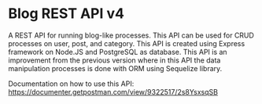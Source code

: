 # Blog REST API v4

A REST API for running blog-like processes. This API can be used for CRUD processes on user, post, and category. This API is created using Express framework on Node.JS and PostgreSQL as database. This API is an improvement from the previous version where in this API the data manipulation processes is done with ORM using Sequelize library.

Documentation on how to use this API: https://documenter.getpostman.com/view/9322517/2s8YsxsqSB
